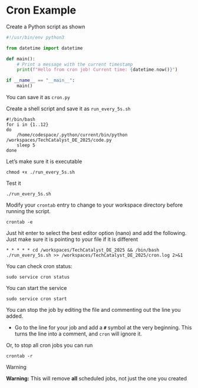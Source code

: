 # Cron Example

Create a Python script as shown 

```python
#!/usr/bin/env python3

from datetime import datetime

def main():
    # Print a message with the current timestamp
    print(f"Hello from cron job! Current time: {datetime.now()}")

if __name__ == "__main__":
    main()

```

You can save it as `cron.py`

Create a shell script and save it as `run_every_5s.sh`

```shell
#!/bin/bash
for i in {1..12}
do
    /home/codespace/.python/current/bin/python /workspaces/TechCatalyst_DE_2025/code.py
    sleep 5
done
```

Let’s make sure it is executable

``` 
chmod +x ./run_every_5s.sh
```

Test it

```
./run_every_5s.sh
```

Modify your `crontab` entry to change to your workspace directory before running the script.

```
crontab -e
```

Just hit enter to select the best editor option (nano) and add the following. Just make sure it is pointing to your file if it is different 

```
* * * * * cd /workspaces/TechCatalyst_DE_2025 && /bin/bash ./run_every_5s.sh >> /workspaces/TechCatalyst_DE_2025/cron.log 2>&1
```

You can check cron status:

```
sudo service cron status
```

You can start the service 

```
sudo service cron start
```

You can stop the job by editing the file and commenting out the line you added. 

* Go to the line for your job and add a **`#`** symbol at the very beginning. This turns the line into a comment, and `cron` will ignore it.

Or, to stop all cron jobs you can run

```
crontab -r
```

> [!warning]
>
> **Warning:** This will remove **all** scheduled jobs, not just the one you created
